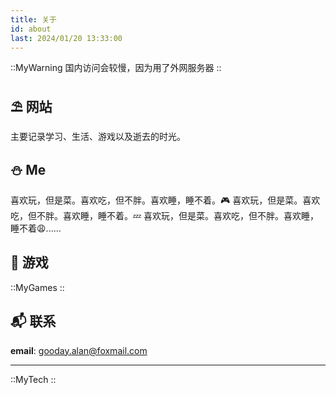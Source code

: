 ```yaml
---
title: 关于
id: about
last: 2024/01/20 13:33:00
---
```


::MyWarning
国内访问会较慢，因为用了外网服务器
::

## ⛱ 网站

主要记录学习、生活、游戏以及逝去的时光。

## ⛄️ Me
喜欢玩，但是菜。喜欢吃，但不胖。喜欢睡，睡不着。🎮 喜欢玩，但是菜。喜欢吃，但不胖。喜欢睡，睡不着。💤 喜欢玩，但是菜。喜欢吃，但不胖。喜欢睡，睡不着😩......

## 🥷 游戏

::MyGames
::

## 📬 联系

**email**: <a href= "mailto:gooday.alan@foxmail.com">gooday.alan@foxmail.com</a>

***

::MyTech
::
